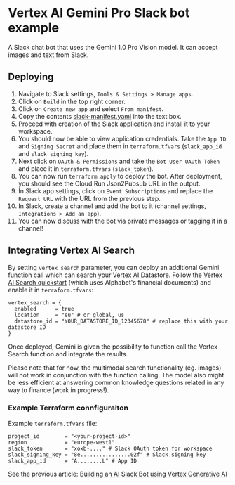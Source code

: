 # Vertex AI Gemini Pro Slack bot example

A Slack chat bot that uses the Gemini 1.0 Pro Vision model. It can accept images and text from Slack.

## Deploying

1. Navigate to Slack settings, `Tools & Settings > Manage apps`.
2. Click on `Build` in the top right corner.
3. Click on `Create new app` and select `From manifest`.
4. Copy the contents [slack-manifest.yaml](slack-manifest.yaml) into the text box.
5. Proceed with creation of the Slack application and install it to your workspace.
6. You should now be able to view application credentials. Take the `App ID` and `Signing Secret` and place them in `terraform.tfvars` (`slack_app_id` and `slack_signing_key`).
7. Next click on `OAuth & Permissions` and take the `Bot User OAuth Token` and place it in `terraform.tfvars` (`slack_token`).
8. You can now run `terraform apply` to deploy the bot. After deployment, you should see the Cloud Run Json2Pubsub URL in the output.
9. In Slack app settings, click on `Event Subscriptions` and replace the `Request URL` with the URL from the previous step.
10. In Slack, create a channel and add the bot to it (channel settings, `Integrations > Add an app`).
11. You can now discuss with the bot via private messages or tagging it in a channel!

## Integrating Vertex AI Search

By setting `vertex_search` parameter, you can deploy an additional Gemini function call which can search
your Vertex AI Datastore. Follow the [Vertex AI Search quickstart](https://cloud.google.com/generative-ai-app-builder/docs/try-enterprise-search)
(which uses Alphabet's financial documents) and enable it in `terraform.tfvars`:

```
vertex_search = {
  enabled      = true
  location     = "eu" # or global, us
  datastore_id = "YOUR_DATASTORE_ID_12345678" # replace this with your datastore ID
}
```

Once deployed, Gemini is given the possibility to function call the Vertex Search function
and integrate the results.

Please note that for now, the multimodal search functionality (eg. images) will not work in 
conjunction with the function calling. The model also might be less efficient at answering
common knowledge questions related in any way to finance (work in progress!).

### Example Terraform connfiguraiton

Example `terraform.tfvars` file:

```hcl
project_id        = "<your-project-id>"
region            = "europe-west1"
slack_token       = "xoxb-...." # Slack OAuth token for workspace
slack_signing_key = "8e................02f" # Slack signing key
slack_app_id      = "A........L" # App ID
```

See the previous article: [Building an AI Slack Bot using Vertex Generative AI](https://taneli-leppa.medium.com/building-an-ai-slack-bot-using-vertex-generative-ai-d5f2c9e5e0b0)

